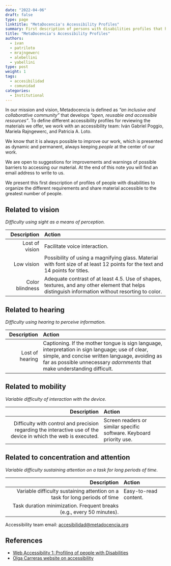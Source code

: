 ```yaml
---
date: "2022-04-06"
draft: false
type: page
linktitle: "MetaDocencia's Accessibility Profiles"
summary: First description of persons with disabilities profiles that help us organize the different requirements for our events and share contents accessible to the greatest possible number of people.
title: "MetaDocencia's Accessibility Profiles"
authors: 
  - ivan
  - patriloto
  - mrajngewerc
  - alebellini
  - yabellini
type: post
weight: 1
tags: 
  - accesibilidad
  - comunidad
categories:
  - Institutional
---
```


In our mission and vision, Metadocencia is defined as _“an inclusive and collaborative community”_ that develops _“open, reusable and accessible resources”_. To define different accessibility profiles for reviewing the materials we offer, we work with an accessibility team: Iván Gabriel Poggio, Mariela Rajngewerc, and Patricia A. Loto. 

We know that it is always possible to improve our work, which is presented as dynamic and permanent, always keeping _people_ at the center of our work.

We are open to suggestions for improvements and warnings of possible barriers to accessing our material. At the end of this note you will find an email address to write to us.

We present this first description of profiles of people with disabilities to organize the different requirements and share material accessible to the greatest number of people.

## Related to vision

_Difficulty using sight as a means of perception._

| Description | Action | 
| ---: | :----------- |
| Lost of vision | Facilitate voice interaction. |
| Low vision | Possibility of using a magnifying glass. Material with font size of at least 12 points for the text and 14 points for titles. |
| Color blindness | Adequate contrast of at least 4.5. Use of shapes, textures, and any other element that helps distinguish information without resorting to color. |

## Related to hearing

_Difficulty using hearing to perceive information._

| Description | Action | 
| ---: | :----------- |
| Lost of hearing | Captioning. If the mother tongue is sign language, interpretation in sign language; use of clear, simple, and concise written language, avoiding as far as possible unnecessary _adornments_ that make understanding difficult. |

## Related to mobility

_Variable difficulty of interaction with the device._

| Description | Action |  
| ---: | :----------- |
| Difficulty with control and precision regarding the interactive use of the device in which the web is executed. | Screen readers or similar specific software. Keyboard priority use. |

## Related to concentration and attention

_Variable difficulty sustaining attention on a task for long periods of time._

| Description | Action | 
| ---: | :----------- |
| Variable difficulty sustaining attention on a task for long periods of time | Easy-to-read content.
Task duration minimization. Frequent breaks (e.g., every 50 minutes). |

Accessibility team email: [accesibilidad@metadocencia.org](mailto:accesibilidad@metadocencia.org)

## References

* [Web Accessibility 1: Profiling of people with Disabilities](https://www.metsuke.com/accesibilidad-web-1-perfilado-de-personas-con-discapacidad/)
* [Olga Carreras website on accessibility](https://olgacarreras.blogspot.com/) 

